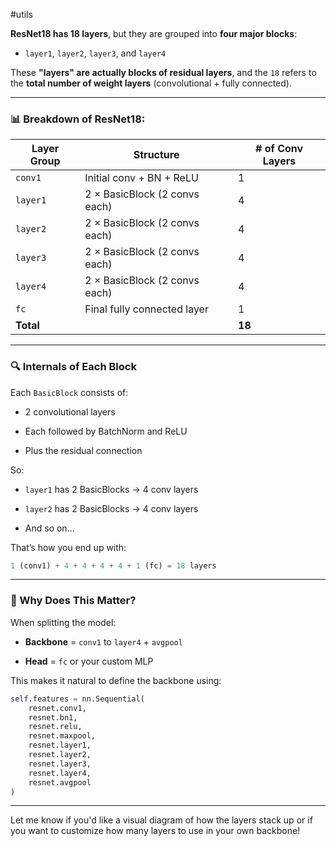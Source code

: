 #utils 

**ResNet18 has 18 layers**, but they are grouped into **four major blocks**:

- `layer1`, `layer2`, `layer3`, and `layer4`
    

These **"layers" are actually blocks of residual layers**, and the `18` refers to the **total number of weight layers** (convolutional + fully connected).

---

### 📊 Breakdown of ResNet18:

|Layer Group|Structure|# of Conv Layers|
|---|---|---|
|`conv1`|Initial conv + BN + ReLU|1|
|`layer1`|2 × BasicBlock (2 convs each)|4|
|`layer2`|2 × BasicBlock (2 convs each)|4|
|`layer3`|2 × BasicBlock (2 convs each)|4|
|`layer4`|2 × BasicBlock (2 convs each)|4|
|`fc`|Final fully connected layer|1|
|**Total**||**18**|

---

### 🔍 Internals of Each Block

Each `BasicBlock` consists of:

- 2 convolutional layers
    
- Each followed by BatchNorm and ReLU
    
- Plus the residual connection
    

So:

- `layer1` has 2 BasicBlocks → 4 conv layers
    
- `layer2` has 2 BasicBlocks → 4 conv layers
    
- And so on...
    

That’s how you end up with:

```python
1 (conv1) + 4 + 4 + 4 + 4 + 1 (fc) = 18 layers
```

---

### 🧠 Why Does This Matter?

When splitting the model:

- **Backbone** = `conv1` to `layer4` + `avgpool`
    
- **Head** = `fc` or your custom MLP
    

This makes it natural to define the backbone using:

```python
self.features = nn.Sequential(
    resnet.conv1,
    resnet.bn1,
    resnet.relu,
    resnet.maxpool,
    resnet.layer1,
    resnet.layer2,
    resnet.layer3,
    resnet.layer4,
    resnet.avgpool
)
```

---

Let me know if you'd like a visual diagram of how the layers stack up or if you want to customize how many layers to use in your own backbone!